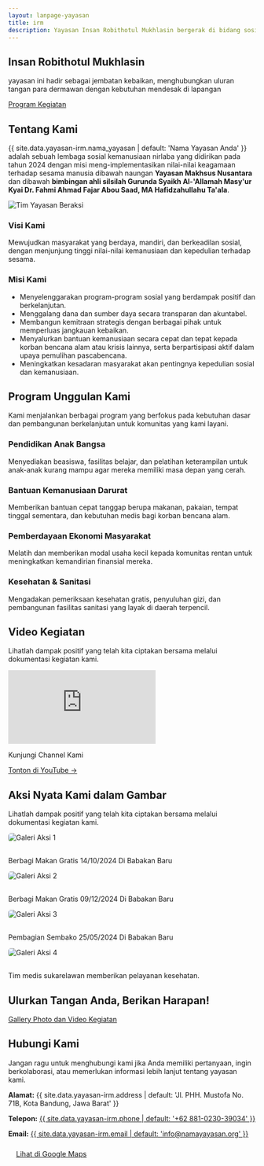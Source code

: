 ```yaml
---
layout: lanpage-yayasan
title: irm
description: Yayasan Insan Robithotul Mukhlasin bergerak di bidang sosial & kemanusiaan, fokus membantu sesama dengan program pendidikan, kesehatan, dan pemberdayaan masyarakat kurang mampu di Bandung.
---
```


<section class="hero-section" id="beranda">
    <div class="container">
        <h1 class="hero-title">Insan Robithotul Mukhlasin</h1>
        <p class="hero-subtitle">yayasan ini hadir sebagai jembatan kebaikan, menghubungkan uluran tangan para dermawan dengan kebutuhan mendesak di lapangan</p>
        <a href="#donasi" class="donate-button">Program Kegiatan</a>
    </div>
</section>

<section class="about-section" id="tentang-kami">
    <div class="container">
        <h2 class="section-title">Tentang Kami</h2>
        <p class="section-description">
            {{ site.data.yayasan-irm.nama_yayasan | default: 'Nama Yayasan Anda' }} adalah sebuah lembaga sosial kemanusiaan nirlaba yang didirikan pada tahun 2024 dengan misi meng-implementasikan nilai-nilai keagamaan terhadap sesama manusia dibawah naungan <b>Yayasan Makhsus Nusantara</b> dan dibawah <b>bimbingan ahli silsilah Gurunda Syaikh Al-'Allamah Masy'ur Kyai Dr. Fahmi Ahmad Fajar Abou Saad, MA Hafidzahullahu Ta'ala</b>.
        </p>
        <div class="about-content">
            <div class="about-image">
                <img src="{{ '/assets/images/background-yayasan-irm-1.jpg' | relative_url }}" alt="Tim Yayasan Beraksi">
            </div>
            <div class="about-text">
                <h3>Visi Kami</h3>
                <p>Mewujudkan masyarakat yang berdaya, mandiri, dan berkeadilan sosial, dengan menjunjung tinggi nilai-nilai kemanusiaan dan kepedulian terhadap sesama.</p>
                <h3>Misi Kami</h3>
                <ul class="ulmisi">
                    <li>Menyelenggarakan program-program sosial yang berdampak positif dan berkelanjutan.</li>
                    <li>Menggalang dana dan sumber daya secara transparan dan akuntabel.</li>
                    <li>Membangun kemitraan strategis dengan berbagai pihak untuk memperluas jangkauan kebaikan.</li>
                    <li>Menyalurkan bantuan kemanusiaan secara cepat dan tepat kepada korban bencana alam atau krisis lainnya, serta berpartisipasi aktif dalam upaya pemulihan pascabencana.</li>
                    <li>Meningkatkan kesadaran masyarakat akan pentingnya kepedulian sosial dan kemanusiaan.</li>
                </ul>
            </div>
        </div>
    </div>
</section>

<section class="programs-section" id="program">
    <div class="container">
        <h2 class="section-title">Program Unggulan Kami</h2>
        <p class="section-description">
            Kami menjalankan berbagai program yang berfokus pada kebutuhan dasar dan pembangunan berkelanjutan untuk komunitas yang kami layani.
        </p>
        <div class="program-grid">
            <div class="program-card">
                <h3>Pendidikan Anak Bangsa</h3>
                <p>Menyediakan beasiswa, fasilitas belajar, dan pelatihan keterampilan untuk anak-anak kurang mampu agar mereka memiliki masa depan yang cerah.</p>
            </div>
            <div class="program-card">
                <h3>Bantuan Kemanusiaan Darurat</h3>
                <p>Memberikan bantuan cepat tanggap berupa makanan, pakaian, tempat tinggal sementara, dan kebutuhan medis bagi korban bencana alam.</p>
            </div>
            <div class="program-card">
                <h3>Pemberdayaan Ekonomi Masyarakat</h3>
                <p>Melatih dan memberikan modal usaha kecil kepada komunitas rentan untuk meningkatkan kemandirian finansial mereka.</p>
            </div>
            <div class="program-card">
                <h3>Kesehatan & Sanitasi</h3>
                <p>Mengadakan pemeriksaan kesehatan gratis, penyuluhan gizi, dan pembangunan fasilitas sanitasi yang layak di daerah terpencil.</p>
            </div>
            </div>
    </div>
</section>

<section class="gallery-section" id="galeri">
    <div class="container">
        <h2 class="section-title">Video Kegiatan</h2>
        <p class="section-description">
            Lihatlah dampak positif yang telah kita ciptakan bersama melalui dokumentasi kegiatan kami.
        </p>
        <div class="video-card card-hover-effect">
                    <div class="video-container">
                        <iframe
                            src="https://www.youtube.com/embed/SKrfo5yjqDA"
                            title="We Are Strong!"
                            frameborder="0"
                            allow="accelerometer; autoplay; clipboard-write; encrypted-media; gyroscope; picture-in-picture"
                            allowfullscreen>
                        </iframe>
                    </div>
                    <p>
                        Kunjungi Channel Kami
                    </p>
                    <a href="https://www.youtube.com/watch?v=SKrfo5yjqDA" target="_blank" class="watch-link">
                        Tonton di YouTube →
                    </a>
                </div>
    </div>
</section>

<section class="gallery-section" id="galeri">
    <div class="container">
        <h2 class="section-title">Aksi Nyata Kami dalam Gambar</h2>
        <p class="section-description">
            Lihatlah dampak positif yang telah kita ciptakan bersama melalui dokumentasi kegiatan kami.
        </p>
        <div class="program-grid"> <div class="program-card">
                <img src="{{ 'https://res.cloudinary.com/db2lct8xv/image/upload/v1751359389/berbagi_makan_gratis_jv2rd7.jpg' | relative_url }}" alt="Galeri Aksi 1" style="max-width:100%; border-radius:5px; margin-bottom:1rem;">
                <p>Berbagi Makan Gratis 14/10/2024 Di Babakan Baru</p>
            </div>
            <div class="program-card">
                <img src="{{ 'https://res.cloudinary.com/db2lct8xv/image/upload/v1751360591/berbagi-makan-gratis-1_q1nmca.jpg' | relative_url }}" alt="Galeri Aksi 2" style="max-width:100%; border-radius:5px; margin-bottom:1rem;">
                <p>Berbagi Makan Gratis 09/12/2024 Di Babakan Baru</p>
            </div>
            <div class="program-card">
                <img src="{{ 'https://res.cloudinary.com/db2lct8xv/image/upload/v1751361225/pembagian-sembako_z1uo1i.jpg' }}" alt="Galeri Aksi 3" style="max-width:100%; border-radius:5px; margin-bottom:1rem;">
                <p>Pembagian Sembako 25/05/2024 Di Babakan Baru</p>
            </div>
            <div class="program-card">
                <img src="{{ '/assets/images/galeri-4.jpg' | relative_url }}" alt="Galeri Aksi 4" style="max-width:100%; border-radius:5px; margin-bottom:1rem;">
                <p>Tim medis sukarelawan memberikan pelayanan kesehatan.</p>
            </div>
        </div>
    </div>
</section>

<section class="cta-section" id="donasi">
    <div class="container">
        <h2 class="hero-title">Ulurkan Tangan Anda, Berikan Harapan!</h2>
        <p class="hero-subtitle"></p>
        <a href="https://drive.google.com/drive/folders/1WBvEnNgS0DTGMogJnpbZUh6WcwEFBbXt?usp=sharing" target="_blank" class="donate-button">Gallery Photo dan Video Kegiatan</a>
    </div>
</section>

<section class="contact-section" id="kontak">
    <div class="container">
        <h2 class="section-title">Hubungi Kami</h2>
        <p class="section-description">
            Jangan ragu untuk menghubungi kami jika Anda memiliki pertanyaan, ingin berkolaborasi, atau memerlukan informasi lebih lanjut tentang yayasan kami.
        </p>
        <div class="contact-info">
            <p><strong>Alamat:</strong> {{ site.data.yayasan-irm.address | default: 'Jl. PHH. Mustofa No. 71B, Kota Bandung, Jawa Barat' }}</p>
            <p><strong>Telepon:</strong> <a href="tel:{{ site.data.yayasan-irm.phone | default: '+62881023039034' }}" class="nav-link">{{ site.data.yayasan-irm.phone | default: '+62 881-0230-39034' }}</a></p>
            <p><strong>Email:</strong> <a href="mailto:{{ site.data.yayasan-irm.email | default: 'info@namayayasan.org' }}" class="nav-link">{{ site.data.yayasan-irm.email | default: 'info@namayayasan.org' }}</a></p>
            <p style="margin-top:1.5rem;">
                <a href="{{ site.data.yayasan-irm.Maps_link }}" target="_blank" class="donate-button" style="padding: 0.5rem 1rem; font-size:0.9rem;">Lihat di Google Maps</a>
            </p>
        </div>
    </div>
</section>
